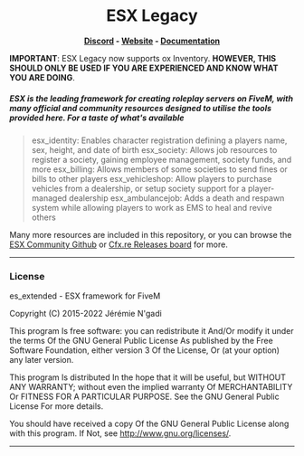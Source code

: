 <h1 align='center'>ESX Legacy</a></h1><p align='center'><b><a href='https://discord.gg/kwYdXC4wzb'>Discord</a> - <a href='https://esx-framework.org/'>Website</a> - <a href='https://docs.esx-framework.org/legacy/installation'>Documentation</a></b></h5>

**IMPORTANT**: ESX Legacy now supports ox Inventory. **HOWEVER, THIS SHOULD ONLY BE USED IF YOU ARE EXPERIENCED AND KNOW WHAT YOU ARE DOING**.

##### ESX is the leading framework for creating roleplay servers on FiveM, with many official and community resources designed to utilise the tools provided here. For a taste of what's available

> esx_identity: Enables character registration defining a players name, sex, height, and date of birth
> esx_society: Allows job resources to register a society, gaining employee management, society funds, and more
> esx_billing: Allows members of some societies to send fines or bills to other players
> esx_vehicleshop: Allow players to purchase vehicles from a dealership, or setup society support for a player-managed dealership
> esx_ambulancejob: Adds a death and respawn system while allowing players to work as EMS to heal and revive others

Many more resources are included in this repository, or you can browse the [ESX Community Github](https://github.com/esx-community/) or [Cfx.re Releases board](https://forum.cfx.re/tag/esx) for more.

<hr>

### License

es_extended - ESX framework for FiveM

Copyright (C) 2015-2022  Jérémie N'gadi

This program Is free software: you can redistribute it And/Or modify it under the terms Of the GNU General Public License As published by the Free Software Foundation, either version 3 Of the License, Or (at your option) any later version.

This program Is distributed In the hope that it will be useful, but WITHOUT ANY WARRANTY; without even the implied warranty Of MERCHANTABILITY Or FITNESS FOR A PARTICULAR PURPOSE. See the GNU General Public License For more details.

You should have received a copy Of the GNU General Public License along with this program. If Not, see <http://www.gnu.org/licenses/>.

<hr>
